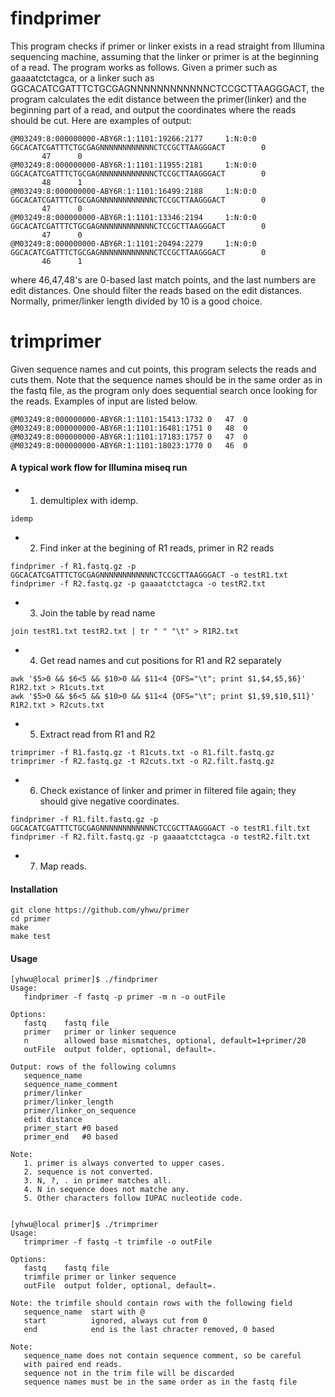 findprimer
=====

This  program checks if primer or linker exists in a read straight from Illumina sequencing machine, assuming that the linker or primer is at the beginning of a read. The program works as follows. Given a primer such as gaaaatctctagca, or a linker such as GGCACATCGATTTCTGCGAGNNNNNNNNNNNNCTCCGCTTAAGGGACT, the program calculates the edit distance between the primer(linker) and the beginning part of a read, and output the coordinates where the reads should be cut. Here are examples of output: 
```
@M03249:8:000000000-ABY6R:1:1101:19266:2177     1:N:0:0 GGCACATCGATTTCTGCGAGNNNNNNNNNNNNCTCCGCTTAAGGGACT        0
       47      0
@M03249:8:000000000-ABY6R:1:1101:11955:2181     1:N:0:0 GGCACATCGATTTCTGCGAGNNNNNNNNNNNNCTCCGCTTAAGGGACT        0
       48      1
@M03249:8:000000000-ABY6R:1:1101:16499:2188     1:N:0:0 GGCACATCGATTTCTGCGAGNNNNNNNNNNNNCTCCGCTTAAGGGACT        0
       47      0
@M03249:8:000000000-ABY6R:1:1101:13346:2194     1:N:0:0 GGCACATCGATTTCTGCGAGNNNNNNNNNNNNCTCCGCTTAAGGGACT        0
       47      0
@M03249:8:000000000-ABY6R:1:1101:20494:2279     1:N:0:0 GGCACATCGATTTCTGCGAGNNNNNNNNNNNNCTCCGCTTAAGGGACT        0
       46      1
```
where 46,47,48's are 0-based last match points, and the last numbers are edit distances. One should filter the reads based on the edit distances. Normally, primer/linker length divided by 10 is a good choice.

trimprimer
=====

Given sequence names and cut points, this program selects the reads and cuts them. Note that the sequence names should be in the same order as in the fastq file, as the program only does sequential search once looking for the reads. Examples of input are listed below. 

```
@M03249:8:000000000-ABY6R:1:1101:15413:1732	0	47	0
@M03249:8:000000000-ABY6R:1:1101:16481:1751	0	48	0
@M03249:8:000000000-ABY6R:1:1101:17183:1757	0	47	0
@M03249:8:000000000-ABY6R:1:1101:18023:1770	0	46	0
```

#### A typical work flow for Illumina miseq run

- 1. demultiplex with idemp.
```
idemp 
```

- 2. Find inker at the begining of R1 reads, primer in R2 reads
```
findprimer -f R1.fastq.gz -p GGCACATCGATTTCTGCGAGNNNNNNNNNNNNCTCCGCTTAAGGGACT -o testR1.txt 
findprimer -f R2.fastq.gz -p gaaaatctctagca -o testR2.txt
```

- 3. Join the table by read name
```
join testR1.txt testR2.txt | tr " " "\t" > R1R2.txt
```

- 4. Get read names and cut positions for R1 and R2 separately
```
awk '$5>0 && $6<5 && $10>0 && $11<4 {OFS="\t"; print $1,$4,$5,$6}' R1R2.txt > R1cuts.txt
awk '$5>0 && $6<5 && $10>0 && $11<4 {OFS="\t"; print $1,$9,$10,$11}' R1R2.txt > R2cuts.txt
```

- 5. Extract read from R1 and R2
```
trimprimer -f R1.fastq.gz -t R1cuts.txt -o R1.filt.fastq.gz
trimprimer -f R2.fastq.gz -t R2cuts.txt -o R2.filt.fastq.gz
```

- 6. Check existance of linker and primer in filtered file again; they should give negative coordinates.
```
findprimer -f R1.filt.fastq.gz -p GGCACATCGATTTCTGCGAGNNNNNNNNNNNNCTCCGCTTAAGGGACT -o testR1.filt.txt 
findprimer -f R2.filt.fastq.gz -p gaaaatctctagca -o testR2.filt.txt 
```

- 7. Map reads.


#### Installation
```
git clone https://github.com/yhwu/primer
cd primer
make
make test
```


#### Usage
```
[yhwu@local primer]$ ./findprimer
Usage:
   findprimer -f fastq -p primer -m n -o outFile

Options:
   fastq    fastq file
   primer   primer or linker sequence
   n        allowed base mismatches, optional, default=1+primer/20
   outFile  output folder, optional, default=.

Output: rows of the following columns
   sequence_name
   sequence_name_comment
   primer/linker
   primer/linker_length
   primer/linker_on_sequence
   edit distance
   primer_start	#0 based
   primer_end	#0 based

Note:
   1. primer is always converted to upper cases.
   2. sequence is not converted.
   3. N, ?, . in primer matches all.
   4. N in sequence does not matche any.
   5. Other characters follow IUPAC nucleotide code.


[yhwu@local primer]$ ./trimprimer
Usage:
   trimprimer -f fastq -t trimfile -o outFile

Options:
   fastq    fastq file
   trimfile primer or linker sequence
   outFile  output folder, optional, default=.

Note: the trimfile should contain rows with the following field
   sequence_name  start with @
   start          ignored, always cut from 0
   end            end is the last chracter removed, 0 based

Note:
   sequence_name does not contain sequence comment, so be careful
   with paired end reads.
   sequence not in the trim file will be discarded
   sequence names must be in the same order as in the fastq file
```
